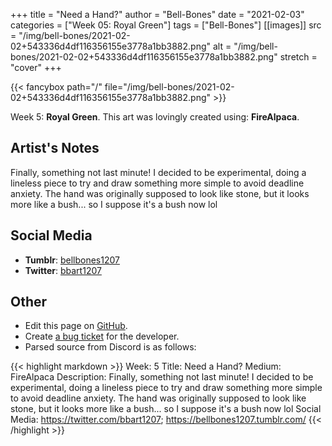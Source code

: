 +++
title =       "Need a Hand?"
author =      "Bell-Bones"
date =        "2021-02-03"
categories =  ["Week 05: Royal Green"]
tags =        ["Bell-Bones"]
[[images]]
                      src = "/img/bell-bones/2021-02-02+543336d4df116356155e3778a1bb3882.png"
                      alt = "/img/bell-bones/2021-02-02+543336d4df116356155e3778a1bb3882.png"
                      stretch = "cover"
+++


{{< fancybox path="/" file="/img/bell-bones/2021-02-02+543336d4df116356155e3778a1bb3882.png" >}}


Week 5: **Royal Green**. This art was lovingly created using: **FireAlpaca**.

## Artist's Notes

Finally, something not last minute! I decided to be experimental, doing a lineless piece to try and draw something more simple to avoid deadline anxiety. The hand was originally supposed to look like stone, but it looks more like a bush... so I suppose it's a bush now lol

## Social Media

- **Tumblr**: [bellbones1207]()
- **Twitter**: [bbart1207]()


## Other

- Edit this page on [GitHub](https://github.com/teaminkling/web-refresh/edit/main/blog/content/blog/bell-bones-week-5-1fa0.md).
- Create [a bug ticket](https://github.com/teaminkling/web-refresh/issues/new?assignees=&labels=bug&template=problem-report.md&title=) for the developer.
- Parsed source from Discord is as follows:

{{< highlight markdown >}}
Week: 5
Title: Need a Hand?
Medium: FireAlpaca
Description: Finally, something not last minute! I decided to be experimental, doing a lineless piece to try and draw something more simple to avoid deadline anxiety. The hand was originally supposed to look like stone, but it looks more like a bush... so I suppose it's a bush now lol
Social Media: https://twitter.com/bbart1207; https://bellbones1207.tumblr.com/
{{< /highlight >}}